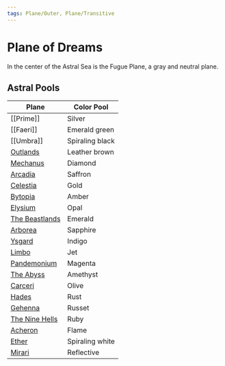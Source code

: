```yaml
---
tags: Plane/Outer, Plane/Transitive
---
```

# Plane of Dreams
In the center of the Astral Sea is the Fugue Plane, a gray and neutral plane. 
## Astral Pools
| Plane                                                        | Color Pool      |
| ------------------------------------------------------------ | --------------- |
| [[Prime]]                                                | Silver          |
| [[Faeri]]                                                | Emerald green   |
| [[Umbra]]                                               | Spiraling black |
| [Outlands](Outlands.md) | Leather brown   |
| [Mechanus](Mechanus.md)           | Diamond         |
| [Arcadia](Arcadia.md)               | Saffron         |
| [Celestia](Celestia.md)          | Gold            |
| [Bytopia](Bytopia.md)                   | Amber           |
| [Elysium](Elysium.md)                                                    | Opal            |
| [The Beastlands](The%20Beastlands.md)                                             | Emerald         |
| [Arborea](Arborea.md)                                                    | Sapphire        |
| [Ysgard](Ysgard.md)                                                     | Indigo          |
| [Limbo](Limbo.md)                                                      | Jet             |
| [Pandemonium](Pandemonium.md)                                                | Magenta         |
| [The Abyss](The%20Abyss.md)                                                  | Amethyst        |
| [Carceri](Carceri.md)                                                    | Olive           |
| [Hades](Hades.md)                                                      | Rust            |
| [Gehenna](Gehenna.md)                                                    | Russet          |
| [The Nine Hells](The%20Nine%20Hells.md)                                             | Ruby            |
| [Acheron](Acheron.md)                                                    | Flame           |
| [Ether](Ether.md)                                                   | Spiraling white |
| [Mirari](Mirari.md)                                                     | Reflective      |
